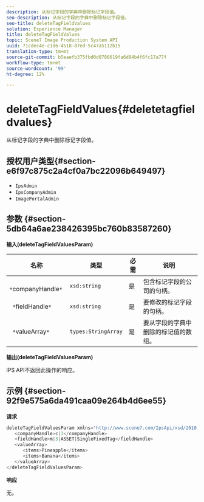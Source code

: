 ```yaml
---
description: 从标记字段的字典中删除标记字段值。
seo-description: 从标记字段的字典中删除标记字段值。
seo-title: deleteTagFieldValues
solution: Experience Manager
title: deleteTagFieldValues
topic: Scene7 Image Production System API
uuid: 71cdec4e-c1d6-4518-87ed-5c47a5112b15
translation-type: tm+mt
source-git-commit: b5eaefb375fbd0d0786619fa6d84b4f6fc17a77f
workflow-type: tm+mt
source-wordcount: '99'
ht-degree: 12%

---
```



# deleteTagFieldValues{#deletetagfieldvalues}

从标记字段的字典中删除标记字段值。

## 授权用户类型{#section-e6f97c875c2a4cf0a7bc22096b649497}

* `IpsAdmin`
* `IpsCompanyAdmin`
* `ImagePortalAdmin`

## 参数 {#section-5db64a6ae238426395bc760b83587260}

**输入(deleteTagFieldValuesParam)**

| 名称 | 类型 | 必需 | 说明 |
|---|---|---|---|
| ` *`companyHandle`*` | `xsd:string` | 是 | 包含标记字段的公司的句柄。 |
| ` *`fieldHandle`*` | `xsd:string` | 是 | 要修改的标记字段的句柄。 |
| ` *`valueArray`*` | `types:StringArray` | 是 | 要从字段的字典中删除的标记值的数组。 |

**输出(deleteTagFieldValuesParam)**

IPS API不返回此操作的响应。

## 示例 {#section-92f9e575a6da491caa09e264b4d6ee55}

**请求**

```java
deleteTagFieldValuesParam xmlns="http://www.scene7.com/IpsApi/xsd/2010-01-31">
   <companyHandle>c|3</companyHandle>
   <fieldHandle>m|3|ASSET|SingleFixedTag</fieldHandle>
   <valueArray>
      <items>Pineapple</items>
      <items>Banana</items>
   </valueArray>
</deleteTagFieldValuesParam>
```

**响应**

无。
